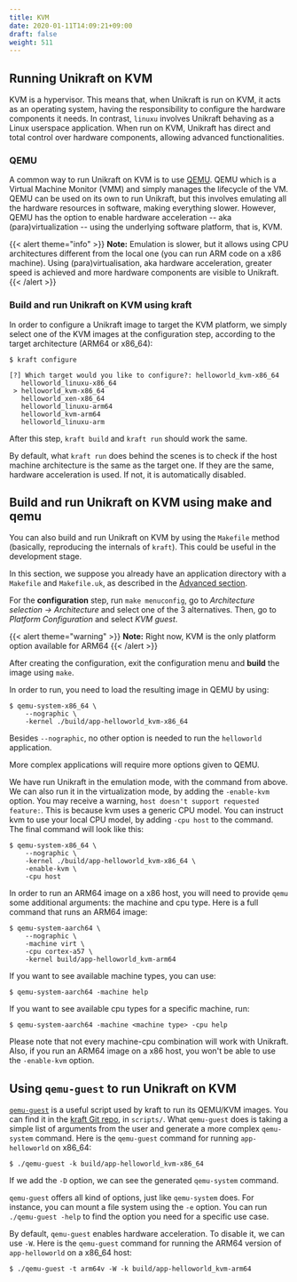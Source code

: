 ```yaml
---
title: KVM
date: 2020-01-11T14:09:21+09:00
draft: false
weight: 511
---
```


## Running Unikraft on KVM

KVM is a hypervisor.  This means that, when Unikraft is run on KVM, it acts as
an operating system, having the responsibility to configure the hardware
components it needs.  In contrast, `linuxu` involves Unikraft behaving as a Linux
userspace application.  When run on KVM, Unikraft has direct and total control
over hardware components, allowing advanced functionalities.


### QEMU

A common way to run Unikraft on KVM is to use [QEMU](https://www.qemu.org/).
QEMU which is a Virtual Machine Monitor (VMM) and simply manages the lifecycle
of the VM.  QEMU can be used on its own to run Unikraft, but this involves
emulating all the hardware resources in software, making everything slower.
However, QEMU has the option to enable hardware acceleration -- aka
(para)virtualization -- using the underlying software platform, that is, KVM.

{{< alert theme="info" >}}
**Note:** Emulation is slower, but it allows using CPU architectures different from the
local one (you can run ARM code on a x86 machine). Using (para)virtualisation,
aka hardware acceleration, greater speed is achieved and more hardware
components are visible to Unikraft.
{{< /alert >}}

### Build and run Unikraft on KVM using kraft

In order to configure a Unikraft image to target the KVM platform, we simply
select one of the KVM images at the configuration step, according to the target
architecture (ARM64 or x86_64):

```console
$ kraft configure
```
```
[?] Which target would you like to configure?: helloworld_kvm-x86_64
   helloworld_linuxu-x86_64
 > helloworld_kvm-x86_64
   helloworld_xen-x86_64
   helloworld_linuxu-arm64
   helloworld_kvm-arm64
   helloworld_linuxu-arm
```

After this step, `kraft build` and `kraft run` should work the same.

By default, what `kraft run` does behind the scenes is to check if the host
machine architecture is the same as the target one.  If they are the same,
hardware acceleration is used.  If not, it is automatically disabled.


## Build and run Unikraft on KVM using make and qemu ##

You can also build and run Unikraft on KVM by using the `Makefile` method
(basically, reproducing the internals of `kraft`).  This could be useful in the
development stage.

In this section, we suppose you already have an application directory with a
`Makefile` and `Makefile.uk`, as described in the [Advanced
section](/docs/usage/advanced/).

For the **configuration** step, run `make menuconfig`, go to  *Architecture
selection -> Architecture* and select one of the 3 alternatives.  Then, go to
*Platform Configuration* and select *KVM guest*.

{{< alert theme="warning" >}}
**Note:** Right now, KVM is the only platform option available for ARM64
{{< /alert >}}

After creating the configuration, exit the configuration menu and **build** the
image using `make`.

In order to run, you need to load the resulting image in QEMU by using:

```console
$ qemu-system-x86_64 \
    --nographic \
    -kernel ./build/app-helloworld_kvm-x86_64
```

Besides `--nographic`, no other option is needed to run the `helloworld`
application.

More complex applications will require more options given to QEMU.

We have run Unikraft in the emulation mode, with the command from above. We can
also run it in the virtualization mode, by adding the `-enable-kvm` option. You
may receive a warning, `host doesn't support requested feature:`. This is
because kvm uses a generic CPU model. You can instruct kvm to use your local CPU
model, by adding `-cpu host` to the command. The final command will look like
this:

```console
$ qemu-system-x86_64 \
    --nographic \
    -kernel ./build/app-helloworld_kvm-x86_64 \
    -enable-kvm \
    -cpu host
```

In order to run an ARM64 image on a x86 host, you will need to provide `qemu`
some additional arguments: the machine and cpu type. Here is a full command that
runs an ARM64 image:

```console
$ qemu-system-aarch64 \
    --nographic \
    -machine virt \
    -cpu cortex-a57 \
    -kernel build/app-helloworld_kvm-arm64
```

If you want to see available machine types, you can use:

```console
$ qemu-system-aarch64 -machine help
```

If you want to see available cpu types for a specific machine, run:

```console
$ qemu-system-aarch64 -machine <machine type> -cpu help
```

Please note that not every machine-cpu combination will work with Unikraft.
Also, if you run an ARM64 image on a x86 host, you won't be able to use the `-enable-kvm` option.


## Using `qemu-guest` to run Unikraft on KVM

[`qemu-guest`](https://github.com/unikraft/kraft/blob/staging/scripts/qemu-guest)
is a useful script used by kraft to run its QEMU/KVM images. You can find it in
the [kraft Git repo](https://github.com/unikraft/kraft), in `scripts/`. What
`qemu-guest` does is taking a simple list of arguments from the user and
generate a more complex `qemu-system` command. Here is the `qemu-guest` command
for running `app-helloworld` on x86_64:

```console
$ ./qemu-guest -k build/app-helloworld_kvm-x86_64
```

If we add the `-D` option, we can see the generated `qemu-system` command.

`qemu-guest` offers all kind of options, just like `qemu-system` does. For
instance, you can mount a file system using the `-e` option. You can run
`./qemu-guest -help` to find the option you need for a specific use case.

By default, `qemu-guest` enables hardware acceleration.  To disable it, we can
use `-W`. Here is the `qemu-guest` command for running the ARM64 version of
`app-helloworld` on a x86_64 host:

```console
$ ./qemu-guest -t arm64v -W -k build/app-helloworld_kvm-arm64
```
